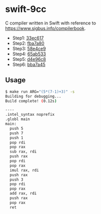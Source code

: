 # swift-9cc
C compiler written in Swift with reference to https://www.sigbus.info/compilerbook.

- Step1: [33ec617](https://github.com/tokizuoh/swift-9cc/commit/33ec61766d5f98e4c7fd19a3e75204802be220a7)
- Step2: [fba7a80](https://github.com/tokizuoh/swift-9cc/commit/fba7a80632faf94c0997b88ec3f5e54f5fa4231d)
- Step3: [58e4ce9](https://github.com/tokizuoh/swift-9cc/commit/58e4ce9b607cac7d50b3ab727acda5bdd59a5483)
- Step4: [65ab533](https://github.com/tokizuoh/swift-9cc/commit/65ab533929874bc4169f9299ff15c76aa84eb712)
- Step5: [d4e96c8](https://github.com/tokizuoh/swift-9cc/commit/d4e96c8bb8cbfb6354f696b22b38ac04b8cb58c7)  
- Step6: [bba7a45](https://github.com/tokizuoh/swift-9cc/commit/bba7a45bedcf897930000493f3161198c2db09f0)  
  
## Usage

```sh
$ make run ARG="(5*(7-1)+3)" -s
Building for debugging...
Build complete! (0.12s)

----
.intel_syntax noprefix
.globl main
main:
  push 5
  push 7
  push 1
  pop rdi
  pop rax
  sub rax, rdi
  push rax
  pop rdi
  pop rax
  imul rax, rdi
  push rax
  push 3
  pop rdi
  pop rax
  add rax, rdi
  push rax
  pop rax
  ret
```
